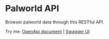 # Palworld API

Browser palworld data through this RESTful API.

Try me: [OpenApi document](https://palworldapi.azurewebsites.net/swagger/v1/swagger.json) | [Swagger UI](https://palworldapi.azurewebsites.net/swagger/index.html)
